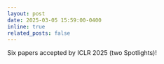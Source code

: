```yaml
---
layout: post
date: 2025-03-05 15:59:00-0400
inline: true
related_posts: false
---
```


Six papers accepted by ICLR 2025 (two Spotlights)!
